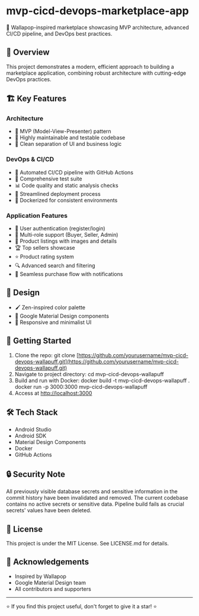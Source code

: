 # mvp-cicd-devops-marketplace-app

🚀 Wallapop-inspired marketplace showcasing MVP architecture, advanced CI/CD pipeline, and DevOps best practices.

## 🌟 Overview

This project demonstrates a modern, efficient approach to building a marketplace application, combining robust architecture with cutting-edge DevOps practices.

## 🏗️ Key Features

### Architecture

- 🧩 MVP (Model-View-Presenter) pattern
- 🔧 Highly maintainable and testable codebase
- 📱 Clean separation of UI and business logic


### DevOps & CI/CD

- 🔄 Automated CI/CD pipeline with GitHub Actions
- 🧪 Comprehensive test suite
- 📊 Code quality and static analysis checks
- 🚀 Streamlined deployment process
- 🐳 Dockerized for consistent environments


### Application Features

- 🔐 User authentication (register/login)
- 👥 Multi-role support (Buyer, Seller, Admin)
- 📸 Product listings with images and details
- 🏆 Top sellers showcase
- ⭐ Product rating system
- 🔍 Advanced search and filtering
- 🛒 Seamless purchase flow with notifications


## 🎨 Design

- 🖌️ Zen-inspired color palette
- 🧱 Google Material Design components
- 📱 Responsive and minimalist UI


## 🚀 Getting Started

1. Clone the repo:
git clone [https://github.com/yourusername/mvp-cicd-devops-wallapuff.git](https://github.com/yourusername/mvp-cicd-devops-wallapuff.git)
2. Navigate to project directory:
cd mvp-cicd-devops-wallapuff
3. Build and run with Docker:
docker build -t mvp-cicd-devops-wallapuff .
docker run -p 3000:3000 mvp-cicd-devops-wallapuff
4. Access at [http://localhost:3000](http://localhost:3000)


## 🛠️ Tech Stack

- Android Studio
- Android SDK
- Material Design Components
- Docker
- GitHub Actions


## 🔒 Security Note

All previously visible database secrets and sensitive information in the commit history have been invalidated and removed. The current codebase contains no active secrets or sensitive data.
Pipeline build fails as crucial secrets' values have been deleted.


## 📄 License

This project is under the MIT License. See LICENSE.md for details.

## 🙏 Acknowledgements

- Inspired by Wallapop
- Google Material Design team
- All contributors and supporters


---

⭐ If you find this project useful, don't forget to give it a star! ⭐

